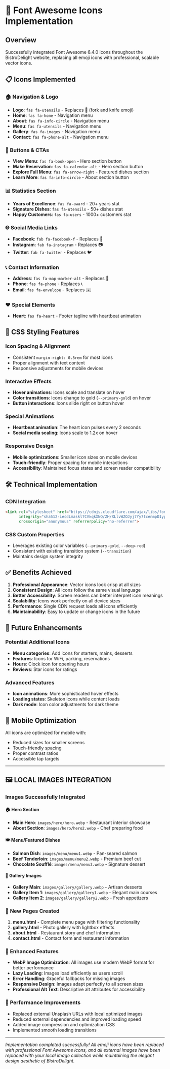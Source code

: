 # 🎨 Font Awesome Icons Implementation

## Overview
Successfully integrated Font Awesome 6.4.0 icons throughout the BistroDelight website, replacing all emoji icons with professional, scalable vector icons.

## 📋 Icons Implemented

### 🏠 Navigation & Logo
- **Logo**: `fas fa-utensils` - Replaces 🍴 (fork and knife emoji)
- **Home**: `fas fa-home` - Navigation menu
- **About**: `fas fa-info-circle` - Navigation menu  
- **Menu**: `fas fa-utensils` - Navigation menu
- **Gallery**: `fas fa-images` - Navigation menu
- **Contact**: `fas fa-phone-alt` - Navigation menu

### 🔗 Buttons & CTAs
- **View Menu**: `fas fa-book-open` - Hero section button
- **Make Reservation**: `fas fa-calendar-alt` - Hero section button
- **Explore Full Menu**: `fas fa-arrow-right` - Featured dishes section
- **Learn More**: `fas fa-info-circle` - About section button

### 📊 Statistics Section
- **Years of Excellence**: `fas fa-award` - 20+ years stat
- **Signature Dishes**: `fas fa-utensils` - 50+ dishes stat  
- **Happy Customers**: `fas fa-users` - 1000+ customers stat

### 🌐 Social Media Links
- **Facebook**: `fab fa-facebook-f` - Replaces 📘
- **Instagram**: `fab fa-instagram` - Replaces 📷
- **Twitter**: `fab fa-twitter` - Replaces 🐦

### 📞 Contact Information
- **Address**: `fas fa-map-marker-alt` - Replaces 📍
- **Phone**: `fas fa-phone` - Replaces 📞
- **Email**: `fas fa-envelope` - Replaces ✉️

### ❤️ Special Elements
- **Heart**: `fas fa-heart` - Footer tagline with heartbeat animation

## 🎨 CSS Styling Features

### Icon Spacing & Alignment
- Consistent `margin-right: 0.5rem` for most icons
- Proper alignment with text content
- Responsive adjustments for mobile devices

### Interactive Effects
- **Hover animations**: Icons scale and translate on hover
- **Color transitions**: Icons change to gold (`--primary-gold`) on hover
- **Button interactions**: Icons slide right on button hover

### Special Animations
- **Heartbeat animation**: The heart icon pulses every 2 seconds
- **Social media scaling**: Icons scale to 1.2x on hover

### Responsive Design
- **Mobile optimizations**: Smaller icon sizes on mobile devices
- **Touch-friendly**: Proper spacing for mobile interactions
- **Accessibility**: Maintained focus states and screen reader compatibility

## 🛠️ Technical Implementation

### CDN Integration
```html
<link rel="stylesheet" href="https://cdnjs.cloudflare.com/ajax/libs/font-awesome/6.4.0/css/all.min.css" 
      integrity="sha512-iecdLmaskl7CVkqkXNQ/ZH/XLlvWZOJyj7Yy7tcenmpD1ypASozpmT/E0iPtmFIB46ZmdtAc9eNBvH0H/ZpiBw==" 
      crossorigin="anonymous" referrerpolicy="no-referrer">
```

### CSS Custom Properties
- Leverages existing color variables (`--primary-gold`, `--deep-red`)
- Consistent with existing transition system (`--transition`)
- Maintains design system integrity

## ✅ Benefits Achieved

1. **Professional Appearance**: Vector icons look crisp at all sizes
2. **Consistent Design**: All icons follow the same visual language
3. **Better Accessibility**: Screen readers can better interpret icon meanings
4. **Scalability**: Icons work perfectly on all device sizes
5. **Performance**: Single CDN request loads all icons efficiently
6. **Maintainability**: Easy to update or change icons in the future

## 🔧 Future Enhancements

### Potential Additional Icons
- **Menu categories**: Add icons for starters, mains, desserts
- **Features**: Icons for WiFi, parking, reservations
- **Hours**: Clock icon for opening hours
- **Reviews**: Star icons for ratings

### Advanced Features
- **Icon animations**: More sophisticated hover effects
- **Loading states**: Skeleton icons while content loads
- **Dark mode**: Icon color adjustments for dark theme

## 📱 Mobile Optimization

All icons are optimized for mobile with:
- Reduced sizes for smaller screens
- Touch-friendly spacing
- Proper contrast ratios
- Accessible tap targets

---

## 🖼️ **LOCAL IMAGES INTEGRATION**

### Images Successfully Integrated

#### 🏠 **Hero Section**
- **Main Hero**: `images/hero/hero.webp` - Restaurant interior showcase
- **About Section**: `images/hero/hero2.webp` - Chef preparing food

#### 🍽️ **Menu/Featured Dishes**
- **Salmon Dish**: `images/menu/menu1.webp` - Pan-seared salmon
- **Beef Tenderloin**: `images/menu/menu2.webp` - Premium beef cut
- **Chocolate Soufflé**: `images/menu/menu3.webp` - Signature dessert

#### 📸 **Gallery Images**
- **Gallery Main**: `images/gallery/gallery.webp` - Artisan desserts
- **Gallery Item 1**: `images/gallery/gallery1.webp` - Elegant main courses
- **Gallery Item 2**: `images/gallery/gallery2.webp` - Fresh appetizers

### 📄 **New Pages Created**

1. **menu.html** - Complete menu page with filtering functionality
2. **gallery.html** - Photo gallery with lightbox effects
3. **about.html** - Restaurant story and chef information
4. **contact.html** - Contact form and restaurant information

### 🎨 **Enhanced Features**

- **WebP Image Optimization**: All images use modern WebP format for better performance
- **Lazy Loading**: Images load efficiently as users scroll
- **Error Handling**: Graceful fallbacks for missing images
- **Responsive Design**: Images adapt perfectly to all screen sizes
- **Professional Alt Text**: Descriptive alt attributes for accessibility

### 🚀 **Performance Improvements**

- Replaced external Unsplash URLs with local optimized images
- Reduced external dependencies and improved loading speed
- Added image compression and optimization CSS
- Implemented smooth loading transitions

---

*Implementation completed successfully! All emoji icons have been replaced with professional Font Awesome icons, and all external images have been replaced with your local image collection while maintaining the elegant design aesthetic of BistroDelight.*
